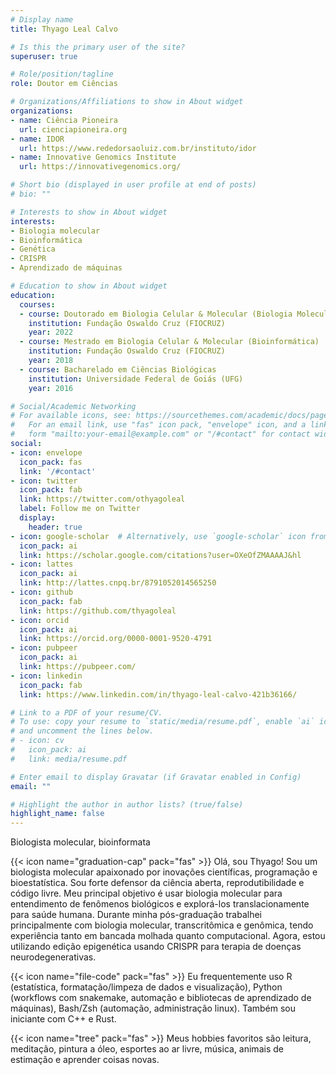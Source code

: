```yaml
---
# Display name
title: Thyago Leal Calvo

# Is this the primary user of the site?
superuser: true

# Role/position/tagline
role: Doutor em Ciências

# Organizations/Affiliations to show in About widget
organizations:
- name: Ciência Pioneira
  url: cienciapioneira.org
- name: IDOR
  url: https://www.rededorsaoluiz.com.br/instituto/idor
- name: Innovative Genomics Institute
  url: https://innovativegenomics.org/

# Short bio (displayed in user profile at end of posts)
# bio: ""

# Interests to show in About widget
interests:
- Biologia molecular
- Bioinformática
- Genética
- CRISPR
- Aprendizado de máquinas

# Education to show in About widget
education:
  courses:
  - course: Doutorado em Biologia Celular & Molecular (Biologia Molecular)
    institution: Fundação Oswaldo Cruz (FIOCRUZ)
    year: 2022
  - course: Mestrado em Biologia Celular & Molecular (Bioinformática)
    institution: Fundação Oswaldo Cruz (FIOCRUZ)
    year: 2018
  - course: Bacharelado em Ciências Biológicas
    institution: Universidade Federal de Goiás (UFG)
    year: 2016

# Social/Academic Networking
# For available icons, see: https://sourcethemes.com/academic/docs/page-builder/#icons
#   For an email link, use "fas" icon pack, "envelope" icon, and a link in the
#   form "mailto:your-email@example.com" or "/#contact" for contact widget.
social:
- icon: envelope
  icon_pack: fas
  link: '/#contact'
- icon: twitter
  icon_pack: fab
  link: https://twitter.com/othyagoleal
  label: Follow me on Twitter
  display:
    header: true
- icon: google-scholar  # Alternatively, use `google-scholar` icon from `ai` icon pack
  icon_pack: ai
  link: https://scholar.google.com/citations?user=OXeOfZMAAAAJ&hl
- icon: lattes
  icon_pack: ai
  link: http://lattes.cnpq.br/8791052014565250
- icon: github
  icon_pack: fab
  link: https://github.com/thyagoleal
- icon: orcid
  icon_pack: ai
  link: https://orcid.org/0000-0001-9520-4791
- icon: pubpeer
  icon_pack: ai
  link: https://pubpeer.com/ 
- icon: linkedin
  icon_pack: fab
  link: https://www.linkedin.com/in/thyago-leal-calvo-421b36166/

# Link to a PDF of your resume/CV.
# To use: copy your resume to `static/media/resume.pdf`, enable `ai` icons in `params.toml`, 
# and uncomment the lines below.
# - icon: cv
#   icon_pack: ai
#   link: media/resume.pdf

# Enter email to display Gravatar (if Gravatar enabled in Config)
email: ""

# Highlight the author in author lists? (true/false)
highlight_name: false
---
```

Biologista molecular, bioinformata

{{< icon name="graduation-cap" pack="fas" >}} Olá, sou Thyago! Sou um biologista molecular apaixonado por inovações científicas, programação e bioestatística. Sou forte defensor da ciência aberta, reprodutibilidade e código livre. Meu principal objetivo é usar biologia molecular para entendimento de fenômenos biológicos e explorá-los translacionamente para saúde humana. Durante minha pós-graduação trabalhei principalmente com biologia molecular, transcritômica e genômica, tendo experiência tanto em bancada molhada quanto computacional. Agora, estou utilizando edição epigenética usando CRISPR para terapia de doenças neurodegenerativas. 

{{< icon name="file-code" pack="fas" >}} Eu frequentemente uso R (estatística, formatação/limpeza de dados e visualização), Python (workflows com snakemake, automação e bibliotecas de aprendizado de máquinas), Bash/Zsh (automação, administração linux). Também sou iniciante com C++ e Rust.  

{{< icon name="tree" pack="fas" >}} Meus hobbies favoritos são leitura, meditação, pintura a óleo, esportes ao ar livre, música, animais de estimação e aprender coisas novas.  

<!-- {{< icon name="download" pack="fas" >}} Download my {{< staticref "media/demo_resume.pdf" "newtab" >}}resumé{{< /staticref >}}. -->

